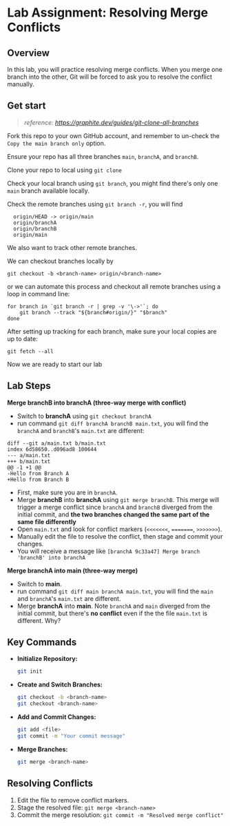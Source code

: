 # Lab Assignment: Resolving Merge Conflicts

## Overview

In this lab, you will practice resolving merge conflicts. When you merge one branch into the other, Git will be forced to ask you to resolve the conflict manually.

## Get start

> _reference: https://graphite.dev/guides/git-clone-all-branches_

Fork this repo to your own GitHub account, and remember to un-check the `Copy the main branch only` option.

Ensure your repo has all three branches `main`, `branchA`, and `branchB`.

Clone your repo to local using `git clone`

Check your local branch using `git branch`, you might find there's only one `main` branch available locally.

Check the remote branches using `git branch -r`, you will find 
```
  origin/HEAD -> origin/main
  origin/branchA
  origin/branchB
  origin/main
```

We also want to track other remote branches.

We can checkout branches locally by
```
git checkout -b <branch-name> origin/<branch-name>
```
or we can automate this process and checkout all remote branches using a loop in command line:
```
for branch in `git branch -r | grep -v '\->'`; do
    git branch --track "${branch#origin/}" "$branch"
done
```

After setting up tracking for each branch, make sure your local copies are up to date:
```
git fetch --all
```

Now we are ready to start our lab



## Lab Steps

**Merge branchB into branchA (three-way merge with conflict)**
   - Switch to **branchA** using `git checkout branchA`
   - run command ```git diff branchA branchB main.txt```, you will find the `branchA` and `branchB`'s `main.txt` are different:
```
diff --git a/main.txt b/main.txt
index 6d58650..d096ad8 100644
--- a/main.txt
+++ b/main.txt
@@ -1 +1 @@
-Hello from Branch A
+Hello from Branch B
```
   - First, make sure you are in `branchA`.
   - Merge **branchB** into **branchA** using `git merge branchB`. This merge will trigger a merge conflict since `branchA` and `branchB` diverged from the initial commit, and **the two branches changed the same part of the same file differently**
   - Open `main.txt` and look for conflict markers (`<<<<<<<`, `=======`, `>>>>>>>`).
   - Manually edit the file to resolve the conflict, then stage and commit your changes.
   - You will receive a message like `[branchA 9c33a47] Merge branch 'branchB' into branchA`

**Merge branchA into main (three-way merge)**
   - Switch to **main**.
   - run command ```git diff main branchA main.txt```, you will find the `main` and `branchA`'s `main.txt` are different.
   - Merge **branchA** into **main**. Note `branchA` and `main` diverged from the initial commit, but there's **no conflict** even if the the file `main.txt` is different. Why? 

## Key Commands

- **Initialize Repository:**
  ```bash
  git init
  ```

- **Create and Switch Branches:**
  ```bash
  git checkout -b <branch-name>
  git checkout <branch-name>
  ```

- **Add and Commit Changes:**
  ```bash
  git add <file>
  git commit -m "Your commit message"
  ```
  
- **Merge Branches:**
  ```bash
  git merge <branch-name>
  ```
  
## Resolving Conflicts

1. Edit the file to remove conflict markers.
2. Stage the resolved file: `git merge <branch-name>`
3. Commit the merge resolution: `git commit -m "Resolved merge conflict"`
